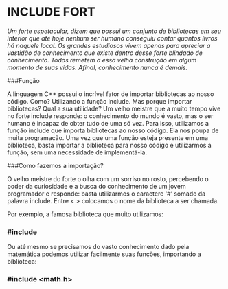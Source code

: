 # INCLUDE FORT

*Um forte espetacular, dizem que possui um conjunto de bibliotecas em seu interior que até hoje nenhum ser 
humano conseguiu contar quantos livros há naquele local. Os grandes estudiosos vivem apenas para apreciar 
a vastidão de conhecimento que existe dentro desse forte blindado de conhecimento. Todos remetem a essa 
velha construção em algum momento de suas vidas. Afinal, conhecimento nunca é demais.* <br>

###Função

A linguagem C++ possui o incrível fator de importar bibliotecas ao nosso código. Como? Utilizando a função include.
Mas porque importar bibliotecas? Qual a sua utilidade?
Um velho meistre que a muito tempo vive no forte include responde: o conhecimento do mundo é vasto, mas o ser humano
é incapaz de obter tudo de uma só vez. Para isso, utilizamos a função include que importa bibliotecas ao nosso código.
Ela nos poupa de muita programação. Uma vez que uma função esteja presente em uma biblioteca, basta importar a 
biblioteca para nosso código e utilizarmos a função, sem uma necessidade de implementá-la. <br>

###Como fazemos a importação?

O velho meistre do forte o olha com um sorriso no rosto, percebendo o poder da curiosidade e a busca do conhecimento
de um jovem programador e responde: basta utilizarmos o caractere ‘#’ somado da palavra include. Entre < > colocamos
o nome da biblioteca a ser chamada.

Por exemplo, a famosa biblioteca que muito utilizamos:

### #include <iostream>

Ou até mesmo se precisamos do vasto conhecimento dado pela matemática podemos utilizar facilmente suas funções, 
importando a biblioteca:

### #include <math.h>

  



